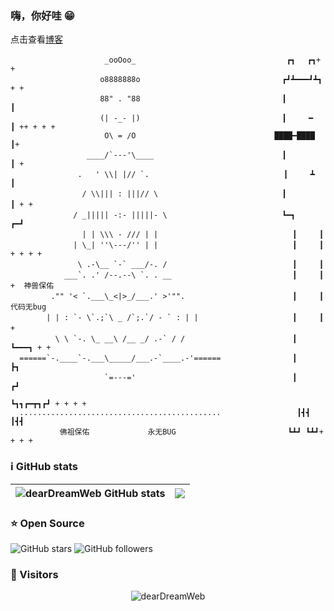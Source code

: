 ### 嗨，你好哇 😁       
 点击查看[博客](https://blogwxb.cn)
```
                     _ooOoo_                               　 ┏┓　 ┏┓+ +
                    o8888888o                              　┏┛┻━━━┛┻┓ + + 
                    88" . "88                              　┃　　　　　　  ┃ 
                    (| -_- |)                              　┃　　　━　　　┃ ++ + + +
                     O\ = /O                               ████━████ ┃+
                 ____/`---'\____                           　┃　　　　　　  ┃ +
               .   ' \\| |// `.                              ┃　　　┻　　　┃
                / \\||| : |||// \                          　┃　　　　　　  ┃ + + 　
              / _||||| -:- |||||- \                        　┗━┓　　　┏━┛
                | | \\\ - /// | |                              ┃　　　┃
              | \_| ''\---/'' | |                              ┃　　　┃ + + + +
               \ .-\__ `-` ___/-. /                            ┃　　　┃
            ___`. .' /--.--\ `. . __                           ┃　　　┃ +  神兽保佑
         ."" '< `.___\_<|>_/___.' >'"".                        ┃　　　┃    代码无bug　
        | | : `- \`.;`\ _ /`;.`/ - ` : | |                     ┃　　　┃　　+　
          \ \ `-. \_ __\ /__ _/ .-` / /                        ┃　 　　┗━━━┓ + +
  ======`-.____`-.___\_____/___.-`____.-'======                ┃ 　　　　　　　┣┓
                     `=---='                                   ┃ 　　　　　　　┏┛
                                                               ┗┓┓┏━┳┓┏┛ + + + +
  .............................................                 ┃┫┫ ┃┫┫
           佛祖保佑             永无BUG                         ┗┻┛ ┗┻┛+ + + +
```

### ℹ️ GitHub stats   
|![dearDreamWeb GitHub stats](https://github-readme-stats.vercel.app/api?username=dearDreamWeb&show_icons=true&theme=radical)|<img align="center" src="https://github-readme-stats.vercel.app/api/top-langs/?username=dearDreamWeb&layout=compact&theme=buefy&hide_border=true" >|
|----------|----------|

### ⭐️ Open Source 
![GitHub stars](https://img.shields.io/github/stars/dearDreamWeb)
![GitHub followers](https://img.shields.io/github/followers/dearDreamWeb)


### 👀 Visitors
<div align="center"><img src="https://count.getloli.com/get/@dearDreamWeb?theme=rule34" alt="dearDreamWeb"></div>
